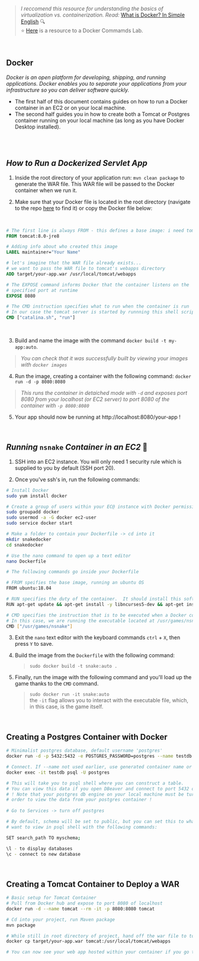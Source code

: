 > *I reccomend this resource for understanding the basics of virtualization vs. containerization.  Read:* [What is Docker? In Simple English](https://blog.usejournal.com/what-is-docker-in-simple-english-a24e8136b90b#:~:text=Terms%20definition,all%20out%20as%20one%20package)    🔍 <br>
> :star: [Here](https://kodekloud.com/courses/970256/lectures/18323815) is a resource to a Docker Commamds Lab.

<br>

## Docker
*Docker is an open platform for developing, shipping, and running applications. Docker enables you to separate your applications from your infrastructure so you can deliver software quickly.*

- The first half of this document contains guides on how to run a Docker container in an EC2 or on your local machine.
- The second half guides you in how to create both a Tomcat or Postgres container running on your local machine (as long as you have Docker Desktop installed).

<br>
<br>

## *How to Run a Dockerized Servlet App*
1. Inside the root directory of your application run: `mvn clean package` to generate the WAR file. This WAR file will be passed to the Docker container when we run it.

2. Make sure that your Docker file is located in the root directory (navigate to the repo [here](https://github.com/sophiagavrila/employee-servlet-app) to find it) or copy the Docker file below:

<br>

```Dockerfile
# The first line is always FROM - this defines a base image: i need tomcat and java 8
FROM tomcat:8.0-jre8

# Adding info about who created this image
LABEL maintainer="Your Name"

# let's imagine that the WAR file already exists...
# we want to pass the WAR file to tomcat's webapps directory
ADD target/your-app.war /usr/local/tomcat/webapps

# The EXPOSE command informs Docker that the container listens on the 
# specified port at runtime
EXPOSE 8080

# The CMD instruction specifies what to run when the container is run
# In our case the tomcat server is started by runnning this shell script
CMD ["catalina.sh", "run"]
```
<br>

3. Build and name the image with the command `docker build -t my-app:auto`.
> *You can check that it was successfully built by viewing your images with `docker images`*

4. Run the image, creating a container with the following command: `docker run -d -p 8080:8080`
> *This runs the container in detaiched mode with `-d` and exposes port 8080 from your localhost (or EC2 server) to port 8080 of the container with `-p 8080:8080`*

5. Your app should now be running at  http://localhost:8080/your-app !

<br>

## *Running* `nsnake` *Container in an EC2* 🐍

1. SSH into an EC2 instance.  You will only need 1 security rule which is supplied to you by default (SSH port 20).

2. Once you've ssh's in, run the following commands:

``` sh
# Install Docker
sudo yum install docker

# Create a group of users within your EC@ instance with Docker permissions
sudo groupadd docker
sudo usermod -a -G docker ec2-user
sudo service docker start

# Make a folder to contain your Dockerfile -> cd into it
mkdir snakedocker
cd snakedocker

# Use the nano command to open up a text editor
nano Dockerfile

# The following commands go inside your Dockerfile

# FROM speifies the base image, running an ubuntu OS
FROM ubuntu:18.04

# RUN specifies the duty of the container.  It should install this software
RUN apt-get update && apt-get install -y libncurses5-dev && apt-get install -y nsnake

# CMD specifies the instruction that is to be executed when a Docker container starts
# In this case, we are running the executable located at /usr/games/nsnake within the nginx container
CMD ["/usr/games/nsnake"]
```

3. Exit the `nano` text editor with the keyboard commands `ctrl` + `X`, then press `Y` to save.

4. Build the image from the `Dockerfile` with the following command: 
    >`sudo docker build -t snake:auto .`
    
5. Finally, run the image with the following command and you'll load up the game thanks to the `CMD` command.
    >`sudo docker run -it snake:auto` <br>
        the `-it` flag allows you to interact with the executable file, which, in this case, is the game itself.

<br>

## Creating a Postgres Container with Docker
```sh
# Minimalist postgres database, default username 'postgres'
docker run -d -p 5432:5432 -e POSTGRES_PASSWORD=postgres --name testdb postgres

# Connect. If --name not used earlier, use generated container name or id in place of testdb
docker exec -it testdb psql -U postgres

# This will take you to psql shell where you can construct a table.
# You can view this data if you open DBeaver and connect to port 5432 of localhost
# ! Note that your postgres db engine on your local machine must be turned off in 
# order to view the data from your postgres container !
 
# Go to Services -> turn off postgres

# By default, schema will be set to public, but you can set this to whatever custom schema you
# want to view in psql shell with the following commands:

SET search_path TO myschema;

\l - to display databases
\c - connect to new database
```

<br>


## Creating a Tomcat Container to Deploy a WAR
```sh
# Basic setup for Tomcat Container
# Pull from Docker hub and expose to port 8080 of localhost
docker run -d --name tomcat --rm -it -p 8080:8080 tomcat

# Cd into your project, run Maven package
mvn package

# While still in root directory of project, hand off the war file to tomcat to deploy
docker cp target/your-app.war tomcat:/usr/local/tomcat/webapps

# You can now see your web app hosted within your container if you go to localhost:8080/your-app
```

<br>
